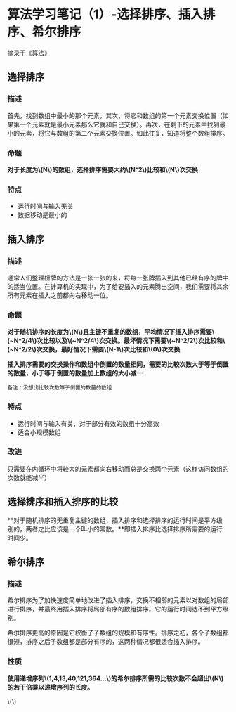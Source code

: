 # 算法学习笔记（1）-选择排序、插入排序、希尔排序 #

摘录于[《算法》](http://book.douban.com/subject/19952400/)

## 选择排序 ##

### 描述 ###

首先，找到数组中最小的那个元素，其次，将它和数组的第一个元素交换位置（如果第一个元素就是最小元素那么它就和自己交换）。再次，在剩下的元素中找到最小的元素，将它与数组的第二个元素交换位置。如此往复，知道将整个数组排序。

### 命题 ###

**对于长度为\\(N\\)的数组，选择排序需要大约\\(N^2\\)比较和\\(N\\)次交换**

### 特点 ###
* 运行时间与输入无关
* 数据移动是最小的

## 插入排序 ##

### 描述 ###

通常人们整理桥牌的方法是一张一张的来，将每一张牌插入到其他已经有序的牌中的适当位置。在计算机的实现中，为了给要插入的元素腾出空间，我们需要将其余所有元素在插入之前都向右移动一位。

### 命题 ###

**对于随机排序的长度为\\(N\\)且主键不重复的数组，平均情况下插入排序需要\\(~N^2/4\\)次比较以及\\(~N^2/4\\)次交换。最坏情况下需要\\(~N^2/2\\)次比较和\\(~N^2/2\\)次交换，最好情况下需要\\(N-1\\)次比较和\\(0\\)次交换**

**插入排序需要的交换操作和数组中倒置的数量相同，需要的比较次数大于等于倒置的数量，小于等于倒置的数量加上数组的大小减一**

	备注：没想出比较次数等于倒置的数量的数组

### 特点 ###

* 运行时间与输入有关，对于部分有效的数组十分高效
* 适合小规模数组

### 改进 ###

只需要在内循环中将较大的元素都向右移动而总是交换两个元素（这样访问数组的次数就能减半）

## 选择排序和插入排序的比较 ##

**对于随机排序的无重复主键的数组，插入排序和选择排序的运行时间是平方级别的，两者之比应该是一个叫小的常数。**即插入排序比选择排序所需要的运行时间少。

## 希尔排序 ##

### 描述 ###

希尔排序为了加快速度简单地改进了插入排序，交换不相邻的元素以对数组的局部进行排序，并最终用插入排序将局部有序的数组排序。它的运行时间达不到平方级别。

希尔排序更高的原因是它权衡了子数组的规模和有序性。排序之初，各个子数组都很短，排序之后子数组都是部分有序的，这两种情况都很适合插入排序。

### 性质 ###

**使用递增序列\\(1,4,13,40,121,364...\\)的希尔排序所需的比较次数不会超出\\(N\\)的若干倍乘以递增序列的长度。**

<script type="text/javascript" src="http://cdn.mathjax.org/mathjax/latest/MathJax.js?config=default"></script>

\\(\\)

